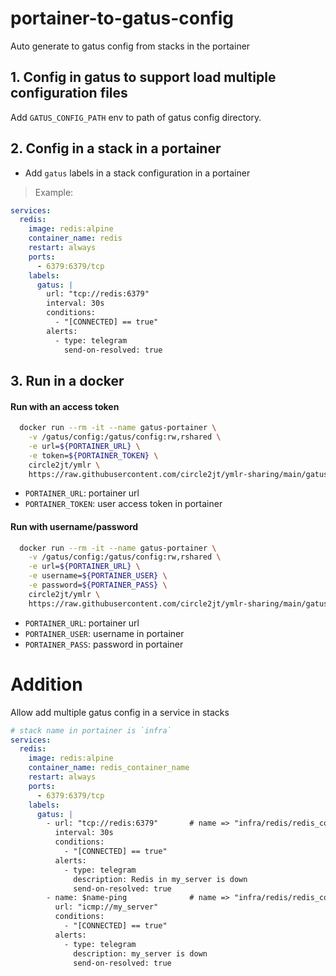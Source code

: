 # portainer-to-gatus-config
Auto generate to gatus config from stacks in the portainer

## 1. Config in gatus to support load multiple configuration files
Add `GATUS_CONFIG_PATH` env to path of gatus config directory.

## 2. Config in a stack in a portainer
- Add `gatus` labels in a stack configuration in a portainer

> Example:
```yaml
services:
  redis:
    image: redis:alpine
    container_name: redis
    restart: always
    ports:
      - 6379:6379/tcp
    labels:
      gatus: |
        url: "tcp://redis:6379"
        interval: 30s
        conditions:
          - "[CONNECTED] == true"
        alerts:
          - type: telegram
            send-on-resolved: true
```

## 3. Run in a docker
#### Run with an access token
```sh
  docker run --rm -it --name gatus-portainer \
    -v /gatus/config:/gatus/config:rw,rshared \
    -e url=${PORTAINER_URL} \
    -e token=${PORTAINER_TOKEN} \
    circle2jt/ymlr \
    https://raw.githubusercontent.com/circle2jt/ymlr-sharing/main/gatus/portainer-to-gatus-config/index.yaml
```
- `PORTAINER_URL`:      portainer url
- `PORTAINER_TOKEN`:    user access token in portainer

#### Run with username/password
```sh
  docker run --rm -it --name gatus-portainer \
    -v /gatus/config:/gatus/config:rw,rshared \
    -e url=${PORTAINER_URL} \
    -e username=${PORTAINER_USER} \
    -e password=${PORTAINER_PASS} \
    circle2jt/ymlr \
    https://raw.githubusercontent.com/circle2jt/ymlr-sharing/main/gatus/portainer-to-gatus-config/index.yaml

```
- `PORTAINER_URL`:      portainer url
- `PORTAINER_USER`:     username in portainer
- `PORTAINER_PASS`:     password in portainer

# Addition
Allow add multiple gatus config in a service in stacks
```yaml
# stack name in portainer is `infra`
services:
  redis:
    image: redis:alpine
    container_name: redis_container_name
    restart: always
    ports:
      - 6379:6379/tcp
    labels:
      gatus: |
        - url: "tcp://redis:6379"       # name => "infra/redis/redis_container_name"
          interval: 30s
          conditions:
            - "[CONNECTED] == true"
          alerts:
            - type: telegram
              description: Redis in my_server is down
              send-on-resolved: true
        - name: $name-ping              # name => "infra/redis/redis_container_name-ping"
          url: "icmp://my_server"
          conditions:
            - "[CONNECTED] == true"
          alerts:
            - type: telegram
              description: my_server is down
              send-on-resolved: true
```
